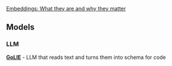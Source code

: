 
[Embeddings: What they are and why they matter](https://simonwillison.net/2023/Oct/23/embeddings/)


## Models

### LLM

**[GoLIE](https://huggingface.co/HiTZ/GoLLIE-34B)** - LLM that reads text and turns them into schema for code 

